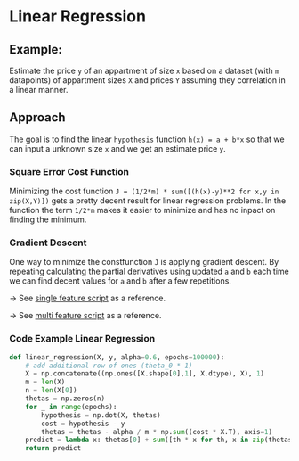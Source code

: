 # Linear Regression

## Example:

Estimate the price `y` of an appartment of size `x` based on a dataset (with
`m` datapoints) of appartment sizes `X` and prices `Y` assuming they
correlation in a linear manner.

## Approach

The goal is to find the linear `hypothesis` function `h(x) = a + b*x`
so that we can input a unknown size `x` and we get an estimate price `y`.

### Square Error Cost Function

Minimizing the cost function `J = (1/2*m) * sum([(h(x)-y)**2 for x,y in zip(X,Y)])` gets a pretty
decent result for linear regression problems. In the function the term `1/2*m`
makes it easier to minimize and has no inpact on finding the minimum.

### Gradient Descent

One way to minimize the constfunction `J` is applying gradient descent.
By repeating calculating the partial derivatives using updated `a` and `b` 
each time we can find decent values for `a` and `b` after a few repetitions.

-> See [single feature script](./snippets/linear_regression_single_feature.py) as a reference.

-> See [multi feature script](./snippets/linear_regression_multi_feature.py) as a reference.

### Code Example Linear Regression

```python
def linear_regression(X, y, alpha=0.6, epochs=100000):
    # add additional row of ones (theta_0 * 1)
    X = np.concatenate((np.ones([X.shape[0],1], X.dtype), X), 1)
    m = len(X)
    n = len(X[0])
    thetas = np.zeros(n)
    for _ in range(epochs):
        hypothesis = np.dot(X, thetas)
        cost = hypothesis - y
        thetas = thetas - alpha / m * np.sum((cost * X.T), axis=1)
    predict = lambda x: thetas[0] + sum([th * x for th, x in zip(thetas[1:], x)])
    return predict
```
